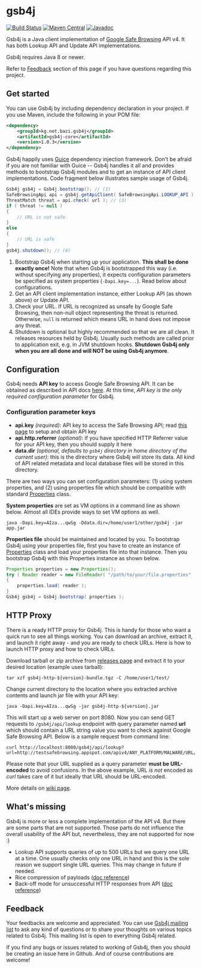 # gsb4j
[![Build Status](https://travis-ci.org/bazi/gsb4j.svg?branch=master)](https://travis-ci.org/bazi/gsb4j)
[![Maven Central](https://maven-badges.herokuapp.com/maven-central/kg.net.bazi.gsb4j/gsb4j-core/badge.svg)](https://maven-badges.herokuapp.com/maven-central/kg.net.bazi.gsb4j/gsb4j-core)
[![Javadoc](https://javadoc.io/badge/kg.net.bazi.gsb4j/gsb4j-core.svg?color=brightgreen)](http://javadoc.io/doc/kg.net.bazi.gsb4j/gsb4j-core)

Gsb4j is a Java client implementation of [Google Safe Browsing](https://developers.google.com/safe-browsing/) API v4.
It has both Lookup API and Update API implementations.

Gsb4j requires Java 8 or newer.

Refer to [Feedback](https://github.com/bazi/gsb4j#feedback) section of this page if you have questions regarding this project.


## Get started

You can use Gsb4j by including dependency declaration in your project. If you use Maven, include the following in your POM file:
```xml
<dependency>
    <groupId>kg.net.bazi.gsb4j</groupId>
    <artifactId>gsb4j-core</artifactId>
    <version>1.0.3</version>
</dependency>
```

Gsb4j happily uses [Guice](https://github.com/google/guice) dependency injection framework.
Don't be afraid if you are not familiar with Guice -- Gsb4j handles it all and provides methods to bootstrap Gsb4j modules
and to get an instance of API client implementations. Code fragment below illustrates sample usage of Gsb4j.

```java
Gsb4j gsb4j = Gsb4j.bootstrap(); // (1)
SafeBrowsingApi api = gsb4j.getApiClient( SafeBrowsingApi.LOOKUP_API ); // (2)
ThreatMatch threat = api.check( url ); // (3)
if ( threat != null )
{
    // URL is not safe
}
else
{
    // URL is safe
}
gsb4j.shutdown(); // (4)
```

1. Bootstrap Gsb4j when starting up your application. **This shall be done exactly once!**
   Note that when Gsb4j is bootstrapped this way (i.e. without specifying any properties), it expects
   configuration parameters be specified as system properties (`-Dapi.key=...`). Read below about configurations.
1. Get an API client implementation instance, either Lookup API (as shown above) or Update API.
1. Check your URL. If URL is recognized as unsafe by Google Safe Browsing, then non-null object representing the threat
   is returned. Otherwise, `null` is returned which means URL in hand does not impose any threat.
1. Shutdown is optional but highly recommended so that we are all clean. It releases resources held by Gsb4j.
   Usually such methods are called prior to application exit, e.g. in JVM shutdown hooks.
   **Shutdown Gsb4j only when you are all done and will NOT be using Gsb4j anymore**.

## Configuration
Gsb4j needs **API key** to access Google Safe Browsing API. It can be obtained as described in API docs [here](https://developers.google.com/safe-browsing/v4/get-started).
At this time, *API key is the only required configuration parameter* for Gsb4j.

### Configuration parameter keys

- **api.key** *(required)*: API key to access the Safe Browsing API; read [this page](https://developers.google.com/safe-browsing/v4/get-started) to setup and obtain API key
- **api.http.referrer** *(optional)*: if you have specified HTTP Referrer value for your API key, then you should supply it here
- **data.dir** *(optional, defaults to `gsb4j` directory in home directory of the current user)*: this is the directory where Gsb4j will store its data. All kind of API related metadata and local database files will be stored in this directory.

There are two ways you can set configuration parameters: (1) using system properties, and (2) using properties file which should be compatible with standard [Properties](https://docs.oracle.com/javase/8/docs/api/java/util/Properties.html) class.

**System properties** are set as VM options in a command line as shown below. Almost all IDEs provide ways to set VM options as well.

    java -Dapi.key=AIza...qwSg -Ddata.dir=/home/user1/other/gsb4j -jar app.jar

**Properties file** should be maintained and located by you. To bootstrap Gsb4j using your properties file, first you have to
create an instance of [Properties](https://docs.oracle.com/javase/8/docs/api/java/util/Properties.html) class and load
your properties file into that instance. Then you bootstrap Gsb4j with this Properties instance as shown below.

```java
Properties properties = new Properties();
try ( Reader reader = new FileReader( "/path/to/your/file.properties" ) )
{
    properties.load( reader );
}
Gsb4j gsb4j = Gsb4j.bootstrap( properties );
```

## HTTP Proxy
There is a ready HTTP proxy for Gsb4j. This is handy for those who want a quick run to see all things working.
You can download an archive, extract it, and launch it right away - and you are ready to check URLs.
Here is how to launch HTTP proxy and how to check URLs.

Download tarball or zip archive from [releases page](https://github.com/bazi/gsb4j/releases/latest)
and extract it to your desired location (example uses tarball):

    tar xzf gsb4j-http-${version}-bundle.tgz -C /home/user1/test/

Change current directory to the location where you extracted archive contents and launch jar file with your API key:

    java -Dapi.key=AIza...qwSg -jar gsb4j-http-${version}.jar 

This will start up a web server on port 8080. Now you can send GET requests to `/gsb4j/api/lookup`
endpoint with query parameter named **url** which should contain a URL string value you want to check against Google Safe Browsing API.
Below is a sample request from command line:

    curl http://localhost:8080/gsb4j/api/lookup?url=http://testsafebrowsing.appspot.com/apiv4/ANY_PLATFORM/MALWARE/URL/

Please note that your URL supplied as a query parameter **must be URL-encoded** to avoid confusions. In the above example,
URL *is not* encoded as *curl* takes care of it but ideally that URL should be URL-encoded.

More details on [wiki page](https://github.com/bazi/gsb4j/wiki/HTTP-Proxy).


## What's missing
Gsb4j is more or less a complete implementation of the API v4. But there are some parts that are not supported.
Those parts do not influence the overall usability of the API but, nevertheless, they are not supported for now :)

- Lookup API supports queries of up to 500 URLs but we query one URL at a time.
  One usually checks only one URL in hand and this is the sole reason we support single URL queries.
  This may change in future if needed.
- Rice compression of payloads ([doc reference](https://developers.google.com/safe-browsing/v4/compression))
- Back-off mode for unsuccessful HTTP responses from API ([doc reference](https://developers.google.com/safe-browsing/v4/request-frequency))


## Feedback
Your feedbacks are welcome and appreciated. You can use [Gsb4j mailing list](https://groups.google.com/d/forum/gsb4j)
to ask any kind of questions or to share your thoughts on various topics related to Gsb4j.
This mailing list is open to everything Gsb4j related.

If you find any bugs or issues related to working of Gsb4j, then you should be creating 
an issue here in Github. And of course contributions are welcome!

